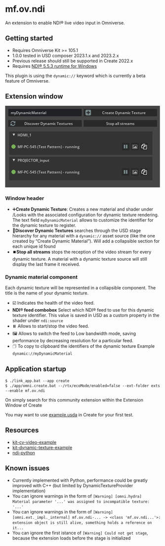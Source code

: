 # mf.ov.ndi

An extension to enable NDI® live video input in Omniverse.

## Getting started

- Requires Omniverse Kit >= 105.1
- 1.0.0 tested in USD composer 2023.1.x and 2023.2.x
- Previous release should still be supported in Create 2022.x
- Requires [NDI® 5.5.3 runtime for Windows](https://go.ndi.tv/tools-for-windows)

This plugin is using the `dynamic://` keyword which is currently a beta feature of Omniverse.

## Extension window
![preview](./exts/mf.ov.ndi/data/ui.png)

### Window header
- ➕**Create Dynamic Texture**: Creates a new material and shader under /Looks with the associated configuration for dynamic texture rendering. The text field `myDynamicMaterial` allows to customize the identifier for the dynamic texture to register.
- 🔄**Discover Dynamic Textures** searches through the USD stage hierarchy for any material with a `dynamic://` asset source (like the one created by “Create Dynamic Material”). Will add a collapsible section for each unique id found
- ⏹️**Stop all streams** stops the reception of the video stream for every dynamic texture. A material with a dynamic texture source will still display the last frame it received.

### Dynamic material component

Each dynamic texture will be represented in a collapsible component.
The title is the name of your dynamic texture.

- ☑️ Indicates the health of the video feed.
- **NDI® feed combobox** Select which NDI® feed to use for this dynamic texture identifier. This value is saved in USD as a custom property in the shader under `ndi:source`
- ⏸️ Allows to start/stop the video feed.
- 🖼️ Allows to switch the feed to Low bandwidth mode, saving performance by decreasing resolution for a particular feed.
- 🗇 To copy to clipboard the identifiers of the dynamic texture Example `dynamic://myDynamicMaterial`

## Application startup

```
$ ./link_app.bat --app create
$ ./app/omni.create.bat --/rtx/ecoMode/enabled=false --ext-folder exts --enable mf.ov.ndi
```

On simply search for this community extension within the Extension Window of Create

You may want to use [example.usda](./example.usda) in Create for your first test.

## Resources
- [kit-cv-video-example](https://github.com/jshrake-nvidia/kit-cv-video-example)
- [kit-dynamic-texture-example](https://github.com/jshrake-nvidia/kit-dynamic-texture-example)
- [ndi-python](https://github.com/buresu/ndi-python)

## Known issues
- Currently implemented with Python, performance could be greatly improved with C++ (but limited by DynamicTextureProvider implementation)
- You can ignore warnings in the form of `[Warning] [omni.hydra] Material parameter '...' was assigned to incompatible texture: '...'`
- You can ignore warnings in the form of `[Warning] [omni.ext._impl._internal] mf.ov.ndi-... -> <class 'mf.ov.ndi...'>: extension object is still alive, something holds a reference on it...`
- You can ignore the first istance of `[Warning] Could not get stage`, because the extension loads before the stage is initialized
